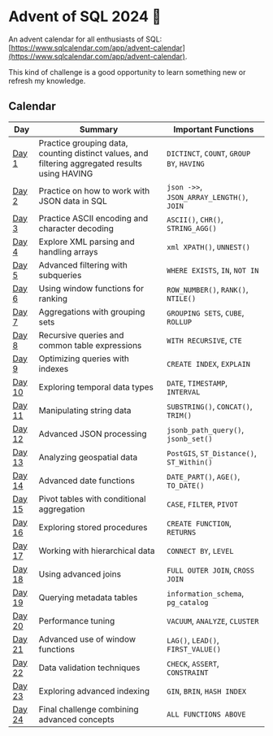# Advent of SQL 2024 🎄

An advent calendar for all enthusiasts of SQL: [https://www.sqlcalendar.com/app/advent-calendar](https://www.sqlcalendar.com/app/advent-calendar).

This kind of challenge is a good opportunity to learn something new or refresh my knowledge.

## Calendar

| Day   | Summary                                                     | Important Functions                    |
|-------|-------------------------------------------------------------|----------------------------------------|
| [Day 1](day_01.sql)  | Practice grouping data, counting distinct values, and filtering aggregated results using HAVING     | `DICTINCT`, `COUNT`, `GROUP BY`, `HAVING`          |
| [Day 2](day_02.sql)  | Practice on how to work with JSON data in SQL              | `json ->>`, `JSON_ARRAY_LENGTH()`, `JOIN` |
| [Day 3](day_03.sql)  | Practice ASCII encoding and character decoding             | `ASCII()`, `CHR()`, `STRING_AGG()`     |
| [Day 4](day_04.sql)  | Explore XML parsing and handling arrays                    | `xml XPATH()`, `UNNEST()`              |
| [Day 5](day_05.sql)  | Advanced filtering with subqueries                         | `WHERE EXISTS`, `IN`, `NOT IN`         |
| [Day 6](day_06.sql)  | Using window functions for ranking                         | `ROW_NUMBER()`, `RANK()`, `NTILE()`    |
| [Day 7](day_07.sql)  | Aggregations with grouping sets                            | `GROUPING SETS`, `CUBE`, `ROLLUP`      |
| [Day 8](day_08.sql)  | Recursive queries and common table expressions             | `WITH RECURSIVE`, `CTE`                |
| [Day 9](day_09.sql)  | Optimizing queries with indexes                            | `CREATE INDEX`, `EXPLAIN`              |
| [Day 10](day_10.sql) | Exploring temporal data types                              | `DATE`, `TIMESTAMP`, `INTERVAL`        |
| [Day 11](day_11.sql) | Manipulating string data                                   | `SUBSTRING()`, `CONCAT()`, `TRIM()`    |
| [Day 12](day_12.sql) | Advanced JSON processing                                   | `jsonb_path_query()`, `jsonb_set()`    |
| [Day 13](day_13.sql) | Analyzing geospatial data                                 | `PostGIS`, `ST_Distance()`, `ST_Within()` |
| [Day 14](day_14.sql) | Advanced date functions                                   | `DATE_PART()`, `AGE()`, `TO_DATE()`    |
| [Day 15](day_15.sql) | Pivot tables with conditional aggregation                 | `CASE`, `FILTER`, `PIVOT`              |
| [Day 16](day_16.sql) | Exploring stored procedures                               | `CREATE FUNCTION`, `RETURNS`           |
| [Day 17](day_17.sql) | Working with hierarchical data                           | `CONNECT BY`, `LEVEL`                  |
| [Day 18](day_18.sql) | Using advanced joins                                     | `FULL OUTER JOIN`, `CROSS JOIN`        |
| [Day 19](day_19.sql) | Querying metadata tables                                 | `information_schema`, `pg_catalog`     |
| [Day 20](day_20.sql) | Performance tuning                                       | `VACUUM`, `ANALYZE`, `CLUSTER`         |
| [Day 21](day_21.sql) | Advanced use of window functions                         | `LAG()`, `LEAD()`, `FIRST_VALUE()`     |
| [Day 22](day_22.sql) | Data validation techniques                               | `CHECK`, `ASSERT`, `CONSTRAINT`        |
| [Day 23](day_23.sql) | Exploring advanced indexing                              | `GIN`, `BRIN`, `HASH INDEX`            |
| [Day 24](day_24.sql) | Final challenge combining advanced concepts              | `ALL FUNCTIONS ABOVE`                  |


